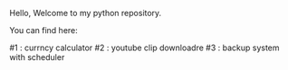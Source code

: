 
Hello,
Welcome to my python repository.

You can find here:

#1 : currncy calculator
#2 : youtube clip downloadre
#3 : backup system with scheduler
